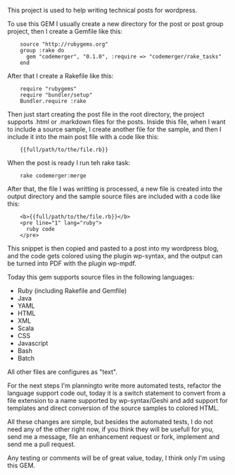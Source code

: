 This project is used to help writing technical posts for wordpress.

To use this GEM I usually create a new directory for the post or post group project, then I create a Gemfile like this:

        source "http://rubygems.org"
        group :rake do
          gem "codemerger", "0.1.0", :require => "codemerger/rake_tasks"
        end

After that I create a Rakefile like this:

        require "rubygems"
        require "bundler/setup"
        Bundler.require :rake

Then just start creating the post file in the root directory, the project supports .html or .markdown files for the posts.
Inside this file, when I want to include a source sample, I create another file for the sample, and then I include it into the main post file with a code like this:

        {{full/path/to/the/file.rb}}

When the post is ready I run teh rake task:

        rake codemerger:merge

After that, the file I was writting is processed, a new file is created into the output directory and the sample source files are included with a code like this:

        <b>{{full/path/to/the/file.rb}}</b>
        <pre line="1" lang="ruby">
          ruby code
        </pre>

This snippet is then copied and pasted to a post into my wordpress blog, and the code gets colored using the plugin wp-syntax, and the output can be turned into PDF with the plugin wp-mpdf.

Today this gem supports source files in the following languages:

* Ruby (including Rakefile and Gemfile)
* Java
* YAML
* HTML
* XML
* Scala
* CSS
* Javascript
* Bash
* Batch

All other files are configures as "text".

For the next steps I'm planningto write more automated tests, refactor the language support code out, today it is a switch statement to convert from a file extension to a name supported by wp-syntax/Geshi and add support for templates and direct conversion of the source samples to colored HTML.

All these changes are simple, but besides the automated tests, I do not need any of the other right now, if you think they will be usefull for you, send me a message, file an enhancement request or fork, implement and send me a pull request.

Any testing or comments will be of great value, today, I think only I'm using this GEM.